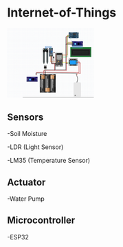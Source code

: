 # Internet-of-Things
<img src="https://github.com/WasiatD/Internet-of-Things/blob/main/Screenshot%202024-06-16%20142145.png" width="40%" />  

## Sensors

-Soil Moisture 

-LDR (Light Sensor)

-LM35 (Temperature Sensor)

## Actuator

-Water Pump

## Microcontroller

-ESP32
